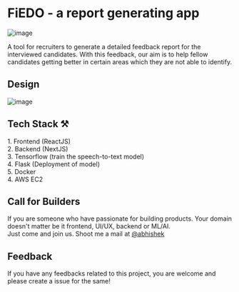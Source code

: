<h1>FiEDO - a report generating app</h1>

![image](https://user-images.githubusercontent.com/89199323/178192700-7650cb63-360e-4755-be66-a1d4b11bc1ec.png)

A tool for recruiters to generate a detailed feedback report for the interviewed candidates. With this feedback, our aim is to help fellow candidates getting better in certain areas which they are not able to identify. 

<h2>Design</h2>

![image](https://user-images.githubusercontent.com/89199323/178194255-26132504-7f77-4629-8d06-0040e6f85458.png)

<h2>Tech Stack ⚒️</h2>
1. Frontend (ReactJS)<br />
2. Backend (NextJS)<br/>
3. Tensorflow (train the speech-to-text model)<br/>
4. Flask (Deployment of model)<br />
5. Docker<br />
4. AWS EC2<br />

<h2>Call for Builders</h2>
If you are someone who have passionate for building products. Your domain doesn't matter be it frontend, UI/UX, backend or ML/AI. <br/>
Just come and join us. Shoot me a mail at <a href="mailto:yadavabhishek6064@gmail.com">@abhishek</a>

<h2>Feedback</h2>
If you have any feedbacks related to this project, you are welcome and please create a issue for the same!


